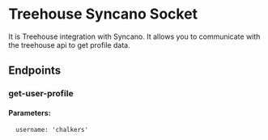 # Treehouse Syncano Socket

It is Treehouse integration with Syncano. It allows you to communicate with the treehouse api to get profile data.

## Endpoints

### get-user-profile

#### Parameters:

      username: 'chalkers'

